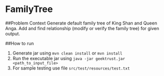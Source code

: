 # FamilyTree
##Problem Context
Generate default family tree of King Shan and Queen Anga. Add and find relationship (modify or verify the family tree) for given output.

##How to run
1. Generate jar using ```mvn clean install``` or ```mvn install```
2. Run the executable jar using 
    ```java -jar geektrust.jar <path_to_input_file>```
3. For sample testing use file ```src/test/resources/test.txt```
